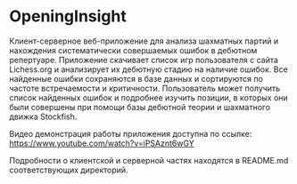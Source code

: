 # OpeningInsight
Клиент-серверное веб-приложение для анализа шахматных партий и нахождения систематически совершаемых ошибок в дебютном репертуаре.
Приложение скачивает список игр пользователя с сайта Lichess.org и анализирует их дебютную стадию на наличие ошибок. Все найденные ошибки сохраняются в базе данных и сортируются по частоте встречаемости и критичности.
Пользователь может получить список найденных ошибок и подробнее изучить позиции, в которых они были совершены при помощи базы дебютной теории и шахматного движка Stockfish.

Видео демонстрация работы приложения доступна по ссылке: https://www.youtube.com/watch?v=iPSAznt6wGY

Подробности о клиентской и серверной частях находятся в README.md соответствующих директорий.
